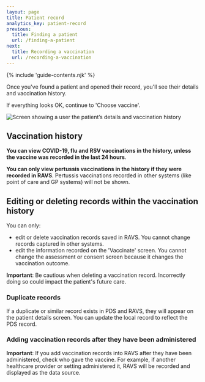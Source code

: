 ```yaml
---
layout: page
title: Patient record
analytics_key: patient-record
previous:
  title: Finding a patient
  url: /finding-a-patient
next:
  title: Recording a vaccination
  url: /recording-a-vaccination
---
```


{% include 'guide-contents.njk' %}


Once you've found a patient and opened their record, you'll see their details and vaccination history.

If everything looks OK, continue to 'Choose vaccine'.

![Screen showing a user the patient’s details and vaccination history](/images/patient-details.png)

## Vaccination history

**You can view COVID-19, flu and RSV vaccinations in the history, unless the vaccine was recorded in the last 24 hours**. 

**You can only view pertussis vaccinations in the history if they were recorded in RAVS**. Pertussis vaccinations recorded in other systems (like point of care and GP systems) will not be shown.  

## Editing or deleting records within the vaccination history

You can only:

* edit or delete vaccination records saved in RAVS. You cannot change records captured in other systems.  
* edit the information recorded on the 'Vaccinate' screen. You cannot change the assessment or consent screen because it changes the vaccination outcome. 

**Important**: Be cautious when deleting a vaccination record. Incorrectly doing so could impact the patient's future care.

### Duplicate records

If a duplicate or similar record exists in PDS and RAVS, they will appear on the patient details screen. You can update the local record to reflect the PDS record.

### Adding vaccination records after they have been administered

**Important**: If you add vaccination records into RAVS after they have been administered, check who gave the vaccine. For example, if another healthcare provider or setting administered it, RAVS will be recorded and displayed as the data source.
